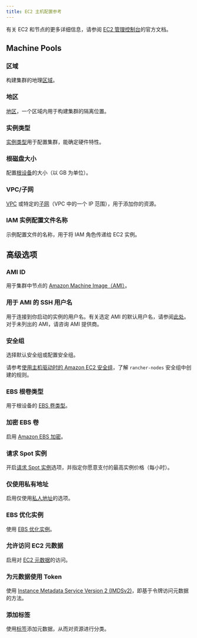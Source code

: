 ```yaml
---
title: EC2 主机配置参考
---
```


有关 EC2 和节点的更多详细信息，请参阅 [EC2 管理控制台](https://aws.amazon.com/ec2)的官方文档。

## Machine Pools

### 区域

构建集群的地理[区域](https://docs.aws.amazon.com/AWSEC2/latest/UserGuide/using-regions-availability-zones.html)。

### 地区

[地区](https://docs.aws.amazon.com/AWSEC2/latest/UserGuide/using-regions-availability-zones.html#concepts-availability-zones)，一个区域内用于构建集群的隔离位置。

### 实例类型

[实例类型](https://docs.aws.amazon.com/AWSEC2/latest/UserGuide/instance-types.html)用于配置集群，能确定硬件特性。

### 根磁盘大小

配置[根设备](https://docs.aws.amazon.com/AWSEC2/latest/UserGuide/RootDeviceStorage.html)的大小（以 GB 为单位）。

### VPC/子网

[VPC](https://docs.aws.amazon.com/vpc/latest/userguide/configure-your-vpc.html) 或特定的[子网](https://docs.aws.amazon.com/vpc/latest/userguide/configure-subnets.html)（VPC 中的一个 IP 范围），用于添加你的资源。

### IAM 实例配置文件名称

示例配置文件的名称，用于将 IAM 角色传递给 EC2 实例。

## 高级选项

### AMI ID

用于集群中节点的 [Amazon Machine Image（AMI）](https://docs.aws.amazon.com/AWSEC2/latest/UserGuide/AMIs.html)。

### 用于 AMI 的 SSH 用户名

用于连接到你启动的实例的用户名。有关选定 AMI 的默认用户名，请参阅[此处](https://docs.aws.amazon.com/AWSEC2/latest/UserGuide/connection-prereqs.html)。对于未列出的 AMI，请咨询 AMI 提供商。

### 安全组

选择默认安全组或配置安全组。

请参考[使用主机驱动时的 Amazon EC2 安全组](../../../../getting-started/installation-and-upgrade/installation-requirements/port-requirements.md#rancher-aws-ec2-安全组)，了解 `rancher-nodes` 安全组中创建的规则。

### EBS 根卷类型

用于根设备的 [EBS 卷类型](https://docs.aws.amazon.com/AWSEC2/latest/UserGuide/ebs-volume-types.html)。

### 加密 EBS 卷

启用 [Amazon EBS 加密](https://docs.aws.amazon.com/AWSEC2/latest/UserGuide/EBSEncryption.html)。

### 请求 Spot 实例

开启[请求 Spot 实例](https://docs.aws.amazon.com/AWSEC2/latest/UserGuide/spot-requests.html)选项，并指定你愿意支付的最高实例价格（每小时）。

### 仅使用私有地址

启用仅使用[私人地址](https://docs.aws.amazon.com/AWSEC2/latest/UserGuide/using-instance-addressing.html)的选项。

### EBS 优化实例

使用 [EBS 优化实例](https://docs.aws.amazon.com/AWSEC2/latest/UserGuide/ebs-optimized.html)。

### 允许访问 EC2 元数据

启用对 [EC2 元数据](https://docs.aws.amazon.com/AWSEC2/latest/UserGuide/ec2-instance-metadata.html)的访问。

### 为元数据使用 Token

使用 [Instance Metadata Service Version 2 (IMDSv2)](https://docs.aws.amazon.com/AWSEC2/latest/UserGuide/configuring-instance-metadata-service.html)，即基于令牌访问元数据的方法。

### 添加标签

使用[标签](https://docs.aws.amazon.com/AWSEC2/latest/UserGuide/Using_Tags.html)添加元数据，从而对资源进行分类。

